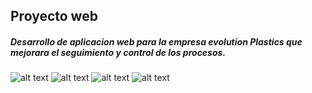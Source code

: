 ## Proyecto web 

##### Desarrollo de aplicacion web para la empresa evolution Plastics que mejorara el seguimiento y control de los procesos.

![alt text](image-1.png)
![alt text](image-2.png)
![alt text](image-3.png)
![alt text](image-4.png)